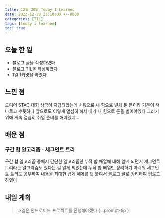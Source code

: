 ```yaml
---
title: 12월 20일 Today I Learned
date: 2023-12-20 23:10:00 +/-0000
categories: [TIL]
tags: [today i learned]
toc: true
---
```


## 오늘 한 일

* 블로그 글을 작성하였다
* 블로그 TIL을 작성하였다
* 1일 1커밋을 하였다

## 느낀 점

드디어 STAC 대회 상금이 지급되었는데 처음으로 내 힘으로 벌게 된 돈이라 기분이 색다르고 뿌듯하다 앞으로도 이렇게 열심히 해서 내가 내 힘으로 돈을 벌어야겠다 그러기 위해 계속 열심히 취업 준비를 해야겠지...

## 배운 점

### 구간 합 알고리즘 - 세그먼트 트리

구간 합 알고리즘 중에서 간단한 알고리즘인 누적 합 배열에 대해 알게 되면서 세그먼트 트리라는 알고리즘도 있다는 걸 알게 되었는데 누적 합 배열만 정리하기 아쉬워 세그먼트 트리도 공부하여 내용을 최대한 쉽게 예제를 덧 붙여서 [블로그 글](https://jangwoojun.github.io/posts/%EA%B5%AC%EA%B0%84-%ED%95%A9-%EC%95%8C%EA%B3%A0%EB%A6%AC%EC%A6%98-%EC%84%B8%EA%B7%B8%EB%A8%BC%ED%8A%B8-%ED%8A%B8%EB%A6%AC/)로 정리하여 업로드 하였다


## 내일 계획

> 내일은 안드로이드 프로젝트를 진행해야겠다
{: .prompt-tip }

